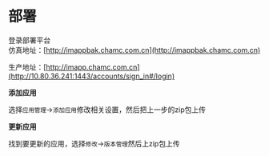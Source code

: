 # 部署

登录部署平台  
仿真地址：[http://imappbak.chamc.com.cn](http://imappbak.chamc.com.cn)

生产地址：[http://imapp.chamc.com.cn](http://10.80.36.241:1443/accounts/sign_in#/login)

**添加应用**

选择`应用管理`-&gt;`添加应用`修改相关设置，然后把上一步的zip包上传

**更新应用**

找到要更新的应用，选择`修改`-&gt;`版本管理`然后上zip包上传


